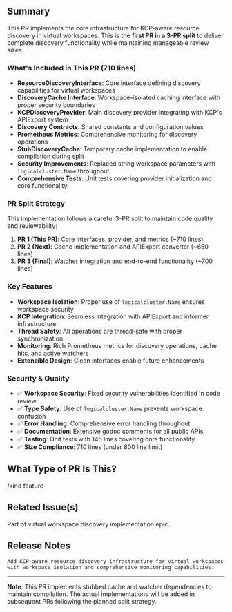 <!--

Thanks for creating a pull request!
If this is your first time, please make sure to review CONTRIBUTING.MD.

-->

## Summary

This PR implements the core infrastructure for KCP-aware resource discovery in virtual workspaces. This is the **first PR in a 3-PR split** to deliver complete discovery functionality while maintaining manageable review sizes.

### What's Included in This PR (710 lines)

- **ResourceDiscoveryInterface**: Core interface defining discovery capabilities for virtual workspaces
- **DiscoveryCache Interface**: Workspace-isolated caching interface with proper security boundaries
- **KCPDiscoveryProvider**: Main discovery provider integrating with KCP's APIExport system
- **Discovery Contracts**: Shared constants and configuration values
- **Prometheus Metrics**: Comprehensive monitoring for discovery operations
- **StubDiscoveryCache**: Temporary cache implementation to enable compilation during split
- **Security Improvements**: Replaced string workspace parameters with `logicalcluster.Name` throughout
- **Comprehensive Tests**: Unit tests covering provider initialization and core functionality

### PR Split Strategy

This implementation follows a careful 3-PR split to maintain code quality and reviewability:

1. **PR 1 (This PR)**: Core interfaces, provider, and metrics (~710 lines)
2. **PR 2 (Next)**: Cache implementation and APIExport converter (~650 lines)  
3. **PR 3 (Final)**: Watcher integration and end-to-end functionality (~700 lines)

### Key Features

- **Workspace Isolation**: Proper use of `logicalcluster.Name` ensures workspace security
- **KCP Integration**: Seamless integration with APIExport and informer infrastructure
- **Thread Safety**: All operations are thread-safe with proper synchronization
- **Monitoring**: Rich Prometheus metrics for discovery operations, cache hits, and active watchers
- **Extensible Design**: Clean interfaces enable future enhancements

### Security & Quality

- ✅ **Workspace Security**: Fixed security vulnerabilities identified in code review
- ✅ **Type Safety**: Use of `logicalcluster.Name` prevents workspace confusion
- ✅ **Error Handling**: Comprehensive error handling throughout
- ✅ **Documentation**: Extensive godoc comments for all public APIs
- ✅ **Testing**: Unit tests with 145 lines covering core functionality
- ✅ **Size Compliance**: 710 lines (under 800 line limit)

## What Type of PR Is This?

/kind feature

## Related Issue(s)

Part of virtual workspace discovery implementation epic.

## Release Notes

```
Add KCP-aware resource discovery infrastructure for virtual workspaces with workspace isolation and comprehensive monitoring capabilities.
```

---

**Note**: This PR implements stubbed cache and watcher dependencies to maintain compilation. The actual implementations will be added in subsequent PRs following the planned split strategy.